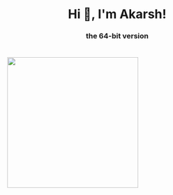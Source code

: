 <h1 align="center">Hi 👋, I'm Akarsh!</h1>
<h3 align="center">the 64-bit version</h3>
<h1 alighn="center">
<img
  src="https://render.gitanimals.org/farms/Akarsh-x64"
  width="`1000"
  height="300"
  align="center"
/>
</h1>
